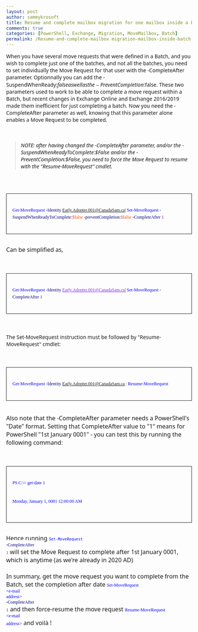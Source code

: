 ```yaml
---
layout: post
author: sammykrosoft
title: Resume and complete mailbox migration for one mailbox inside a batch
comments: true
categories: [PowerShell, Exchange, Migration, MoveMailbox, Batch]
permalink: /Resume-and-complete-mailbox migration-mailbox-inside-batch.html
---
```


<span style="color: #171717; font-family: &quot;segoe ui&quot; , &quot;segoeui&quot; , &quot;segoe wp&quot; , &quot;helvetica neue&quot; , &quot;helvetica&quot; , &quot;tahoma&quot; , &quot;arial&quot; , sans-serif;"><span style="background-color: white;">When you have several move requests that were defined in a Batch, and you wish to complete just one of the batches, and not all the batches, you need to set individually the Move Request for that user with the -CompleteAfter parameter. Optionnally you can add the -SuspendWhenReady:$false as well as the -PreventCompletion:$false. These two parameters used to work to be able to complete a move request within a Batch, but recent changes in Exchange Online and Exchange 2016/2019 made them inefficient for just completing a batch. Now you need the -CompleteAfter parameter as well, knowing that this parameter alone enables a Move Request to be completed.</span></span><br />
<span style="color: #171717; font-family: &quot;segoe ui&quot; , &quot;segoeui&quot; , &quot;segoe wp&quot; , &quot;helvetica neue&quot; , &quot;helvetica&quot; , &quot;tahoma&quot; , &quot;arial&quot; , sans-serif;"><span style="background-color: white;"><br /></span></span>
<br />
<blockquote class="tr_bq">
<span style="color: #171717; font-family: &quot;segoe ui&quot; , &quot;segoeui&quot; , &quot;segoe wp&quot; , &quot;helvetica neue&quot; , &quot;helvetica&quot; , &quot;tahoma&quot; , &quot;arial&quot; , sans-serif;"><span style="background-color: white;"><i>NOTE: after having changed the -CompleteAfter parameter, and/or the -SuspendWhenReadyToComplete:$False and/or the -PreventCompletion:$False, you need to force the Move Request to resume with the "Resume-MoveRequest" cmdlet.</i></span></span></blockquote>
<span style="color: #171717; font-family: &quot;segoe ui&quot; , &quot;segoeui&quot; , &quot;segoe wp&quot; , &quot;helvetica neue&quot; , &quot;helvetica&quot; , &quot;tahoma&quot; , &quot;arial&quot; , sans-serif;"><span style="background-color: white;"><br /></span></span>
<br />
<pre class="has-inner-focus" style="border: 1px solid; box-sizing: inherit; font-size: 0.875rem; line-height: 19px; outline: none; overflow-wrap: normal; overflow: auto; padding: 1rem; word-break: normal;" tabindex="0"><code class="lang-PowerShell" data-author-content="Get-Mailbox -Database DB01 -Filter &quot;ArchiveGuid -Eq `$null -AND ArchiveDomain -eq `$null -AND Name -NotLike 'DiscoverySearchMailbox*'&quot; | Enable-Mailbox -Archive
" style="border: 0px; box-sizing: inherit; direction: ltr; display: block; font-size: 1em; line-height: 19px; padding: 0px; position: relative;"><div class="MsoNormal">
<span style="color: blue; font-family: &quot;lucida console&quot;; font-size: 9pt;">Get-MoveRequest</span><span style="color: black; font-family: &quot;lucida console&quot;; font-size: 9pt;"> </span><span style="color: navy; font-family: &quot;lucida console&quot;; font-size: 9pt;">-Identity</span><span style="color: black; font-family: &quot;lucida console&quot;; font-size: 9pt;"> </span><span style="color: blueviolet; font-family: &quot;lucida console&quot;; font-size: 9pt;"><a href="mailto:David.Rossi@tbs-sct.gc.ca%7C">Early.Adopter.001@CanadaSam.ca|</a></span><span style="color: black; font-family: &quot;lucida console&quot;; font-size: 9pt;"> </span><span style="color: blue; font-family: &quot;lucida console&quot;; font-size: 9pt;">Set-MoveRequest</span><span style="color: black; font-family: &quot;lucida console&quot;; font-size: 9pt;"> </span><span style="color: navy; font-family: &quot;lucida console&quot;; font-size: 9pt;">-SuspendWhenReadyToComplete:</span><span style="color: orangered; font-family: &quot;lucida console&quot;; font-size: 9pt;">$false</span><span style="color: black; font-family: &quot;lucida console&quot;; font-size: 9pt;"> </span><span style="color: navy; font-family: &quot;lucida console&quot;; font-size: 9pt;">-preventCompletion:</span><span style="color: orangered; font-family: &quot;lucida console&quot;; font-size: 9pt;">$false</span><span style="color: black; font-family: &quot;lucida console&quot;; font-size: 9pt;"> </span><span style="color: navy; font-family: &quot;lucida console&quot;; font-size: 9pt;">-CompleteAfter</span><span style="color: black; font-family: &quot;lucida console&quot;; font-size: 9pt;"> </span><span style="font-family: &quot;lucida console&quot;; font-size: 9pt;"><span style="color: purple;">1</span></span></div>
</code></pre>
<br />
<span style="background-color: white; color: #171717; font-family: &quot;segoe ui&quot; , &quot;segoeui&quot; , &quot;segoe wp&quot; , &quot;helvetica neue&quot; , &quot;helvetica&quot; , &quot;tahoma&quot; , &quot;arial&quot; , sans-serif; font-size: 16px;">Can be simplified as,</span><br />
<span style="background-color: white; color: #171717; font-family: &quot;segoe ui&quot; , &quot;segoeui&quot; , &quot;segoe wp&quot; , &quot;helvetica neue&quot; , &quot;helvetica&quot; , &quot;tahoma&quot; , &quot;arial&quot; , sans-serif; font-size: 16px;"><br /></span>
<br />
<pre class="has-inner-focus" style="border: 1px solid; box-sizing: inherit; font-size: 0.875rem; line-height: 19px; outline: none; overflow-wrap: normal; overflow: auto; padding: 1rem; word-break: normal;" tabindex="0"><code class="lang-PowerShell" data-author-content="Get-Mailbox -Database DB01 -Filter &quot;ArchiveGuid -Eq `$null -AND ArchiveDomain -eq `$null -AND Name -NotLike 'DiscoverySearchMailbox*'&quot; | Enable-Mailbox -Archive
" style="border: 0px; box-sizing: inherit; direction: ltr; display: block; font-size: 1em; line-height: 19px; padding: 0px; position: relative;"><div class="MsoNormal">
<span style="color: blue; font-family: &quot;lucida console&quot;; font-size: 9pt;">Get-MoveRequest</span><span style="font-family: &quot;lucida console&quot;; font-size: 9pt;"> </span><span style="color: navy; font-family: &quot;lucida console&quot;; font-size: 9pt;">-Identity</span><span style="font-family: &quot;lucida console&quot;; font-size: 9pt;"> </span><a href="mailto:David.Rossi@tbs-sct.gc.ca%7C" style="color: blueviolet; font-family: &quot;lucida console&quot;; font-size: 12px;">Early.Adopter.001@CanadaSam.ca</a><span style="color: blueviolet; font-family: &quot;lucida console&quot;; font-size: 9pt;"><a href="mailto:David.Rossi@tbs-sct.gc.ca%7C">|</a></span><span style="font-family: &quot;lucida console&quot;; font-size: 9pt;"> </span><span style="color: blue; font-family: &quot;lucida console&quot;; font-size: 9pt;">Set-MoveRequest</span><span style="font-family: &quot;lucida console&quot;; font-size: 9pt;"> </span><span style="color: navy; font-family: &quot;lucida console&quot;; font-size: 9pt;">-CompleteAfter</span><span style="font-family: &quot;lucida console&quot;; font-size: 9pt;"> </span><span style="font-family: &quot;lucida console&quot;; font-size: 9pt;"><span style="color: purple;">1</span></span></div>
</code></pre>
<span style="background-color: white; color: #171717; font-family: &quot;segoe ui&quot; , &quot;segoeui&quot; , &quot;segoe wp&quot; , &quot;helvetica neue&quot; , &quot;helvetica&quot; , &quot;tahoma&quot; , &quot;arial&quot; , sans-serif; font-size: 16px;"></span><br />
<span style="background-color: white; color: #171717; font-family: &quot;segoe ui&quot; , &quot;segoeui&quot; , &quot;segoe wp&quot; , &quot;helvetica neue&quot; , &quot;helvetica&quot; , &quot;tahoma&quot; , &quot;arial&quot; , sans-serif; font-size: 16px;"><br /></span>
<span style="color: #171717; font-family: &quot;segoe ui&quot; , &quot;segoeui&quot; , &quot;segoe wp&quot; , &quot;helvetica neue&quot; , &quot;helvetica&quot; , &quot;tahoma&quot; , &quot;arial&quot; , sans-serif;"><span style="background-color: white;">The Set-MoveRequest instruction must be followed by "Resume-MoveRequest" cmdlet:</span></span><br />
<span style="background-color: white; color: #171717; font-family: &quot;segoe ui&quot; , &quot;segoeui&quot; , &quot;segoe wp&quot; , &quot;helvetica neue&quot; , &quot;helvetica&quot; , &quot;tahoma&quot; , &quot;arial&quot; , sans-serif; font-size: 16px;"><br /></span>
<br />
<pre class="has-inner-focus" style="border: 1px solid; box-sizing: inherit; font-size: 0.875rem; line-height: 19px; outline: none; overflow-wrap: normal; overflow: auto; padding: 1rem; word-break: normal;" tabindex="0"><code class="lang-PowerShell" data-author-content="Get-Mailbox -Database DB01 -Filter &quot;ArchiveGuid -Eq `$null -AND ArchiveDomain -eq `$null -AND Name -NotLike 'DiscoverySearchMailbox*'&quot; | Enable-Mailbox -Archive
" style="border: 0px; box-sizing: inherit; direction: ltr; display: block; font-size: 1em; line-height: 19px; padding: 0px; position: relative;"><div class="MsoNormal">
<span style="color: blue; font-family: &quot;lucida console&quot;; font-size: 9pt;">Get-MoveRequest</span><span style="font-family: &quot;lucida console&quot;; font-size: 9pt;"> </span><span style="color: navy; font-family: &quot;lucida console&quot;; font-size: 9pt;">-Identity</span><span style="font-family: &quot;lucida console&quot;; font-size: 9pt;"> </span><span style="color: blueviolet; font-family: &quot;lucida console&quot;; font-size: 9pt;"><a href="mailto:David.Rossi@tbs-sct.gc.ca">Early.Adopter.001@CanadaSam.ca</a></span><span style="font-family: &quot;lucida console&quot;; font-size: 9pt;"> </span><span style="color: darkgrey; font-family: &quot;lucida console&quot;; font-size: 9pt;">|</span><span style="font-family: &quot;lucida console&quot;; font-size: 9pt;"> </span><span style="color: blue; font-family: &quot;lucida console&quot;; font-size: 9pt;">Resume-MoveRequest</span></div>
</code></pre>
<span style="background-color: white; color: #171717; font-family: &quot;segoe ui&quot; , &quot;segoeui&quot; , &quot;segoe wp&quot; , &quot;helvetica neue&quot; , &quot;helvetica&quot; , &quot;tahoma&quot; , &quot;arial&quot; , sans-serif; font-size: 16px;"><br /></span>
<span style="background-color: white; color: #171717; font-family: &quot;segoe ui&quot; , &quot;segoeui&quot; , &quot;segoe wp&quot; , &quot;helvetica neue&quot; , &quot;helvetica&quot; , &quot;tahoma&quot; , &quot;arial&quot; , sans-serif; font-size: 16px;">Also note that the -CompleteAfter parameter needs a PowerShell's "Date" format. Setting that CompleteAfter value to "1" means for PowerShell "1st January 0001" - you can test this by running the following command:</span><br />
<span style="background-color: white; color: #171717; font-family: &quot;segoe ui&quot; , &quot;segoeui&quot; , &quot;segoe wp&quot; , &quot;helvetica neue&quot; , &quot;helvetica&quot; , &quot;tahoma&quot; , &quot;arial&quot; , sans-serif; font-size: 16px;"><br /></span>
<br />
<pre class="has-inner-focus" style="border: 1px solid; box-sizing: inherit; line-height: 19px; outline: none; overflow-wrap: normal; overflow: auto; padding: 1rem; word-break: normal;" tabindex="0"><code class="lang-PowerShell" data-author-content="Get-Mailbox -Database DB01 -Filter &quot;ArchiveGuid -Eq `$null -AND ArchiveDomain -eq `$null -AND Name -NotLike 'DiscoverySearchMailbox*'&quot; | Enable-Mailbox -Archive
" style="border: 0px; box-sizing: inherit; direction: ltr; display: block; line-height: 19px; padding: 0px; position: relative;"><div class="MsoNormal">
<span style="color: blue; font-family: &quot;lucida console&quot;;"><span style="font-size: 12px;">PS C:\&gt; get-date 1

Monday, January 1, 0001 12:00:00 AM</span></span></div>
</code></pre>
<span style="background-color: white; color: #171717; font-family: &quot;segoe ui&quot; , &quot;segoeui&quot; , &quot;segoe wp&quot; , &quot;helvetica neue&quot; , &quot;helvetica&quot; , &quot;tahoma&quot; , &quot;arial&quot; , sans-serif; font-size: 16px;"></span><br />
<span style="background-color: white; color: #171717; font-family: &quot;segoe ui&quot; , &quot;segoeui&quot; , &quot;segoe wp&quot; , &quot;helvetica neue&quot; , &quot;helvetica&quot; , &quot;tahoma&quot; , &quot;arial&quot; , sans-serif; font-size: 16px;">Hence running&nbsp;<span style="color: blue; font-family: &quot;lucida console&quot;; font-size: 9pt; white-space: pre;"><code>Set-MoveRequest</code></span><span style="color: black; font-family: &quot;lucida console&quot;; font-size: 9pt; white-space: pre;"> </span><span style="color: navy; font-family: &quot;lucida console&quot;; font-size: 9pt; white-space: pre;">-CompleteAfter</span><span style="color: black; font-family: &quot;lucida console&quot;; font-size: 9pt; white-space: pre;"> </span><span style="color: black; font-family: &quot;lucida console&quot;; font-size: 9pt; white-space: pre;"><span style="color: purple;">1</span></span></span>&nbsp;<span style="background-color: white; color: #171717; font-family: &quot;segoe ui&quot; , &quot;segoeui&quot; , &quot;segoe wp&quot; , &quot;helvetica neue&quot; , &quot;helvetica&quot; , &quot;tahoma&quot; , &quot;arial&quot; , sans-serif; font-size: 16px;">will set the Move Request to complete after 1st January 0001, which is anytime (as we're already in 2020 AD)</span><br />
<span style="background-color: white; color: #171717; font-family: &quot;segoe ui&quot; , &quot;segoeui&quot; , &quot;segoe wp&quot; , &quot;helvetica neue&quot; , &quot;helvetica&quot; , &quot;tahoma&quot; , &quot;arial&quot; , sans-serif; font-size: 16px;"><br /></span>
<span style="background-color: white; color: #171717; font-family: &quot;segoe ui&quot; , &quot;segoeui&quot; , &quot;segoe wp&quot; , &quot;helvetica neue&quot; , &quot;helvetica&quot; , &quot;tahoma&quot; , &quot;arial&quot; , sans-serif; font-size: 16px;">In summary, get the move request you want to complete from the Batch, set the completion after date </span><span style="color: blue; font-family: &quot;lucida console&quot;; font-size: 9pt; white-space: pre;">Set-MoveRequest &lt;e-mail address&gt;</span><span style="font-family: &quot;lucida console&quot;; font-size: 9pt; white-space: pre;"> </span><span style="color: navy; font-family: &quot;lucida console&quot;; font-size: 9pt; white-space: pre;">-CompleteAfter</span><span style="font-family: &quot;lucida console&quot;; font-size: 9pt; white-space: pre;"> </span><span style="font-family: &quot;lucida console&quot;; font-size: 9pt; white-space: pre;"><span style="color: purple;">1</span></span><span style="background-color: white; color: #171717; font-family: &quot;segoe ui&quot; , &quot;segoeui&quot; , &quot;segoe wp&quot; , &quot;helvetica neue&quot; , &quot;helvetica&quot; , &quot;tahoma&quot; , &quot;arial&quot; , sans-serif; font-size: 16px;">&nbsp;and then force-resume the move request </span><span style="color: blue; font-family: &quot;lucida console&quot;; font-size: 12px; white-space: pre;">Resume-MoveRequest &lt;e-mail address&gt;</span><span style="background-color: white; color: #171717; font-family: &quot;segoe ui&quot; , &quot;segoeui&quot; , &quot;segoe wp&quot; , &quot;helvetica neue&quot; , &quot;helvetica&quot; , &quot;tahoma&quot; , &quot;arial&quot; , sans-serif; font-size: 16px;">&nbsp;and voilà !</span><br />
<span style="background-color: white; color: #171717; font-family: &quot;segoe ui&quot; , &quot;segoeui&quot; , &quot;segoe wp&quot; , &quot;helvetica neue&quot; , &quot;helvetica&quot; , &quot;tahoma&quot; , &quot;arial&quot; , sans-serif; font-size: 16px;"><br /></span>
<span style="background-color: white; color: #171717; font-family: &quot;segoe ui&quot; , &quot;segoeui&quot; , &quot;segoe wp&quot; , &quot;helvetica neue&quot; , &quot;helvetica&quot; , &quot;tahoma&quot; , &quot;arial&quot; , sans-serif; font-size: 16px;"><br /></span>
<span style="background-color: white; color: #171717; font-family: &quot;segoe ui&quot; , &quot;segoeui&quot; , &quot;segoe wp&quot; , &quot;helvetica neue&quot; , &quot;helvetica&quot; , &quot;tahoma&quot; , &quot;arial&quot; , sans-serif; font-size: 16px;"><br /></span>